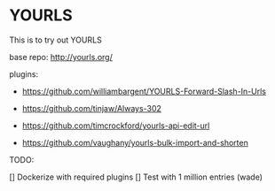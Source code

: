 # YOURLS

This is to try out YOURLS

base repo:
http://yourls.org/ 

plugins:
* https://github.com/williambargent/YOURLS-Forward-Slash-In-Urls

* https://github.com/tinjaw/Always-302

* https://github.com/timcrockford/yourls-api-edit-url

* https://github.com/vaughany/yourls-bulk-import-and-shorten


TODO:

[] Dockerize with required plugins
[] Test with 1 million entries (wade)
